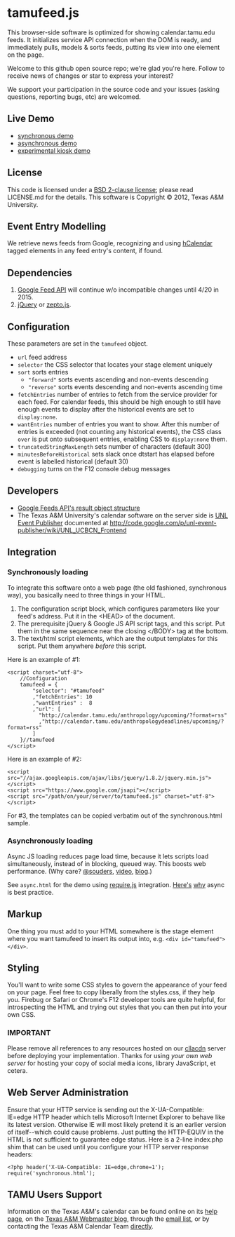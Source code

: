 # tamufeed.js

This browser-side software is optimized for showing calendar.tamu.edu
feeds. It initializes service API connection when the DOM is ready, 
and immediately pulls, models & sorts feeds, putting its view into 
one element on the page.

Welcome to this github open source repo; we're glad you're here.
Follow to receive news of changes or star to express your interest?

We support your participation in the source code
and your issues (asking questions, reporting bugs, etc) are welcomed.

## Live Demo

* [synchronous demo](http://cllacdn.tamu.edu/calendar/sync.php)
* [asynchronous demo](http://cllacdn.tamu.edu/calendar/)
* [experimental kiosk demo](http://cllacdn.tamu.edu/calendar/kiosk.php)

## License

This code is licensed under a
[BSD 2-clause license](http://opensource.org/licenses/BSD-2-Clause);
please read LICENSE.md for the details.
This software is Copyright © 2012, Texas A&M University.

## Event Entry Modelling

We retrieve news feeds from Google, recognizing and using
[hCalendar](http://microformats.org/wiki/hcalendar) tagged elements
in any feed entry's content, if found.

## Dependencies

1. [Google Feed API](https://developers.google.com/feed/) will continue w/o incompatible changes until 4/20 in 2015.
2. [jQuery](http://jquery.com/) or [zepto.js](http://zeptoJS.com/).

## Configuration

These parameters are set in the `tamufeed` object.

* `url` feed address
* `selector` the CSS selector that locates your stage element uniquely
* `sort` sorts entries
    * `"forward"` sorts events ascending and non-events descending
    * `"reverse"` sorts events descending and non-events ascending time
* `fetchEntries` number of entries to fetch from the service provider for each feed. For calendar feeds, this should be high enough to still have enough events to display after the historical events are set to `display:none`.
* `wantEntries` number of entries you want to show. After this number of entries is exceeded (not counting any historical events), the CSS class `over` is put onto subsequent entries, enabling CSS to `display:none` them.
* `truncatedStringMaxLength` sets number of characters (default 300)
* `minutesBeforeHistorical` sets slack once dtstart has elapsed before event is labelled historical (default 30)
* `debugging` turns on the F12 console debug messages

## Developers

* [Google Feeds API's result object structure](https://developers.google.com/feed/v1/jsondevguide#resultJson)
* The Texas A&M University's calendar software on the server side is
[UNL Event Publisher](http://events.unl.edu/) documented at
http://code.google.com/p/unl-event-publisher/wiki/UNL_UCBCN_Frontend

## Integration

### Synchronously loading

To integrate this software onto a web page (the old fashioned, synchronous way), you basically need to three things in your HTML.

1. The configuration script block, which configures parameters like your feed's address. Put it in the &lt;HEAD&gt; of the document.
2. The prerequisite jQuery & Google JS API script tags, and this script. Put them in the same sequence near the closing &lt;/BODY&gt; tag at the bottom.
3. The text/html script elements, which are the output templates for this script. Put them anywhere *before* this script.

Here is an example of #1:

    <script charset="utf-8">
        //Configuration
        tamufeed = {
            "selector": "#tamufeed"
            ,"fetchEntries": 10
            ,"wantEntries" :  8
            ,"url": [
              "http://calendar.tamu.edu/anthropology/upcoming/?format=rss"
              ,"http://calendar.tamu.edu/anthropologydeadlines/upcoming/?format=rss"
            ]
        }//tamufeed
    </script>

Here is an example of #2:

    <script src="//ajax.googleapis.com/ajax/libs/jquery/1.8.2/jquery.min.js"></script>
    <script src="https://www.google.com/jsapi"></script>
    <script src="/path/on/your/server/to/tamufeed.js" charset="utf-8"></script>

For #3, the templates can be copied verbatim out of the synchronous.html sample.

### Asynchronously loading

Async JS loading reduces page load time, because it lets scripts load simultaneously, instead of in blocking, queued way. This boosts web performance.
(Why care?
[@souders](http://twitter.com/souders),
[video](http://radar.oreilly.com/2012/04/velocity-podcast-series-p1.html),
[blog](http://www.stevesouders.com/blog/2010/05/07/wpo-web-performance-optimization/).)

See `async.html` for the demo using [require.js](http://requirejs.org/)
integration. [Here's](http://css-tricks.com/thinking-async/)
[why](http://requirejs.org/docs/why.html) async is best practice.

## Markup

One thing you must add to your HTML somewhere is the stage element where you
want tamufeed to insert its output into, e.g. `<div id="tamufeed"></div>`.

## Styling

You'll want to write some CSS styles to govern the appearance of your
feed on your page. Feel free to copy liberally from the styles.css, if they
help you.  Firebug or Safari or Chrome's F12 developer tools are quite helpful,
for introspecting the HTML and trying out styles that you can then put into
your own CSS.

### IMPORTANT

Please  remove all references to any resources hosted on our
[cllacdn](http://cllacdn.tamu.edu/html/home.html) server
before deploying your implementation.
Thanks for using *your own web server* for hosting your copy of social media 
icons, library JavaScript, et cetera.

## Web Server Administration

Ensure that your HTTP service is sending out the X-UA-Compatible: IE=edge 
HTTP header which tells Microsoft Internet Explorer to behave like its latest
version. Otherwise IE will most likely pretend it is an earlier version of 
itself--which could cause problems. Just putting the HTTP-EQUIV in the HTML is
not sufficient to guarantee edge status. Here is a 2-line index.php shim that
can be used until you configure your HTTP server response headers:

    <?php header('X-UA-Compatible: IE=edge,chrome=1');
    require('synchronous.html');

## TAMU Users Support

Information on the Texas A&M's calendar can be found online on its
[help page](http://marcomm.tamu.edu/web/calendar/help.html),
on the [Texas A&M Webmaster blog](http://webmaster.tamu.edu/category/calendar/),
through the [email list](http://marcomm.tamu.edu/web/calendar/documentation.html#listserv),
or by contacting the Texas A&M Calendar Team [directly](calendar@tamu.edu).
